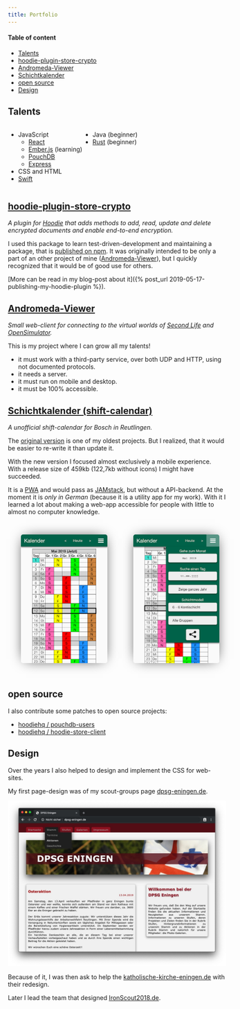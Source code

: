 ```yaml
---
title: Portfolio
---
```


<style>
.display-as-row {
  display: flex;
  flex-direction: row;
}

.with-shadow {
  box-shadow: 0px 0px 30px -10px black;
  margin: 30px;
  border-radius: 5px;
}
</style>

#### Table of content
- [Talents](#talents)
- [hoodie-plugin-store-crypto](#hoodie-plugin-store-crypto)
- [Andromeda-Viewer](#andromeda-viewer)
- [Schichtkalender](#schichtkalender-shift-calendar)
- [open source](#open-source)
- [Design](#design)

## Talents

<div class="display-as-row">
  <ul>
    <li>JavaScript
      <ul>
        <li><a href="https://reactjs.org/">React</a></li>
        <li><a href="https://emberjs.com/">Ember.js</a> (learning)</li>
        <li><a href="https://pouchdb.com/">PouchDB</a></li>
        <li><a href="https://expressjs.com/">Express</a></li>
      </ul>
    </li>
    <li>CSS and HTML</li>
    <li><a href="https://swift.org/">Swift</a></li>
  </ul>

  <ul>
    <li>Java (beginner)</li>
    <li><a href="https://www.rust-lang.org/">Rust</a> (beginner)</li>
  </ul>
</div>

## [hoodie-plugin-store-crypto](https://github.com/Terreii/hoodie-plugin-store-crypto)

*A plugin for [Hoodie](http://hood.ie/) that adds methods to add, read, update and delete encrypted documents and enable end-to-end encryption.*

I used this package to learn test-driven-development and maintaining a package, that is [published on npm](https://www.npmjs.com/package/hoodie-plugin-store-crypto). It was originally intended to be only a part of an other project of mine ([Andromeda-Viewer](#andromeda-viewer)), but I quickly recognized that it would be of good use for others.

[More can be read in my blog-post about it]({% post_url 2019-05-17-publishing-my-hoodie-plugin %}).

## [Andromeda-Viewer](https://github.com/Terreii/andromeda-viewer/)

*Small web-client for connecting to the virtual worlds of [Second Life](https://secondlife.com/) and [OpenSimulator](http://opensimulator.org/).*

This is my project where I can grow all my talents!
- it must work with a third-party service, over both UDP and HTTP, using not documented protocols.
- it needs a server.
- it must run on mobile and desktop.
- it must be 100% accessible.

## [Schichtkalender (shift-calendar)](https://schichtkalender-rt.now.sh/)

*A unofficial shift-calendar for Bosch in Reutlingen.*

The [original version](https://github.com/Terreii/shift-calendar-rt/tree/gh-pages) is one of my oldest projects. But I realized, that it would be easier to re-write it than update it.

With the new version I focused almost exclusively a mobile experience. With a release size of 459kb (122,7kb without icons) I might have succeeded.

It is a [PWA](https://en.wikipedia.org/wiki/Progressive_web_applications) and would pass as [JAMstack](https://jamstack.org/), but without a API-backend. At the moment it is *only in German* (because it is a utility app for my work). With it I learned a lot about making a web-app accessible for people with little to almost no computer knowledge.

<div class="display-as-row">
  <img class="with-shadow" src="/assets/schichtkalender-rt.now.sh.png" alt="schichtkalender-rt.now.sh" width="200" height="297" />

  <img class="with-shadow" src="/assets/schichtkalender-rt.now.sh-menu.png" alt="schichtkalender-rt.now.sh with open menu" width="200" height="297" />
</div>

## open source

I also contribute some patches to open source projects:

- [hoodiehq / pouchdb-users](https://github.com/hoodiehq/pouchdb-users/pull/10)
- [hoodiehq / hoodie-store-client](https://github.com/hoodiehq/hoodie-store-client/issues/168)

## Design

Over the years I also helped to design and implement the CSS for web-sites.

My first page-design was of my scout-groups page [dpsg-eningen.de](http://dpsg-eningen.de/).

[![dpsg-eningen.de](/assets/dpsg-eningen.jpg)](http://dpsg-eningen.de/)

Because of it, I was then ask to help the [katholische-kirche-eningen.de](http://www.katholische-kirche-eningen.de/) with their redesign.

Later I lead the team that designed [IronScout2018.de](https://www.ironscout2018.de/).
